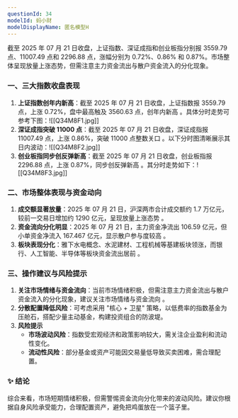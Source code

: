 ```yaml
---
questionId: 34
modelId: 蚂小财
modelDisplayName: 匿名模型H
---
```

截至 2025 年 07 月 21 日收盘，上证指数、深证成指和创业板指分别报 3559.79 点、11007.49 点和 2296.88 点，涨幅分别为 0.72%、0.86% 和 0.87%。市场整体呈现放量上涨态势，但需注意主力资金流出与散户资金流入的分化现象。

### 一、三大指数收盘表现

1. **上证指数创年内新高**：截至 2025 年 07 月 21 日收盘，上证指数报 3559.79 点，上涨 0.72%，盘中最高触及 3560.63 点，创年内新高 。具体分时走势可参考下图：![[Q34M8F1.jpg]]
2. **深证成指突破 11000 点**：截至 2025 年 07 月 21 日收盘，深证成指报 11007.49 点，上涨 0.86%，突破 11000 点整数关口 。以下分时图清晰展示其日内波动：![[Q34M8F2.jpg]]
3. **创业板指同步创反弹新高**：截至 2025 年 07 月 21 日收盘，创业板指报 2296.88 点，上涨 0.87%，同步创反弹新高 。其分时走势如下：![[Q34M8F3.jpg]]
### 二、市场整体表现与资金动向

1. **成交额显著放量**：2025 年 07 月 21 日，沪深两市合计成交额约 1.7 万亿元，较前一交易日增加约 1290 亿元，呈现放量上涨态势 。
2. **资金流向分化明显**：2025 年 07 月 21 日，主力资金净流出 106.59 亿元，但小单资金净流入 167.467 亿元，显示散户参与度较高 。
3. **板块表现分化**：雅下水电概念、水泥建材、工程机械等基建板块领涨，而银行、人工智能、半导体等板块资金流出居前 。

### 三、操作建议与风险提示

1. **关注市场情绪与资金流向**：当前市场情绪积极，但需注意主力资金流出与散户资金流入的分化现象，建议关注市场情绪与资金流向 。
2. **分散配置降低风险**：可考虑采用 "核心 + 卫星" 策略，以低费率的指数基金为压舱石，搭配少量主动基金，构建投资组合的防波堤。
3. **风险提示**
    - **市场波动风险**：指数受宏观经济和政策影响较大，需关注企业盈利和流动性变化。
    - **流动性风险**：部分基金或资产可能因交易量低导致买卖困难，需合理配置。

### ✨ 结论

综合来看，市场短期情绪积极，但需警惕资金流向分化带来的波动风险。建议你根据自身风险承受能力，合理配置资产，避免把鸡蛋放在一个篮子里。